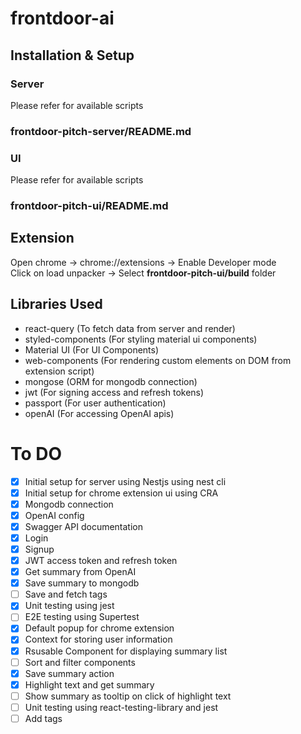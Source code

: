 # frontdoor-ai

## Installation & Setup

### Server
Please refer for available scripts
### frontdoor-pitch-server/README.md

### UI
Please refer for available scripts
### frontdoor-pitch-ui/README.md

## Extension

Open chrome -> chrome://extensions -> Enable Developer mode <br>
Click on load unpacker -> Select **frontdoor-pitch-ui/build** folder

## Libraries Used

- react-query (To fetch data from server and render)
- styled-components (For styling material ui  components)
- Material UI (For UI Components)
- web-components (For rendering custom elements on DOM from extension script)
- mongose (ORM for mongodb connection)
- jwt (For signing access and refresh tokens)
- passport (For user authentication)
- openAI (For accessing OpenAI apis)

# To DO

- [x] Initial setup for server using Nestjs using nest cli
- [x] Initial setup for chrome extension ui using CRA
- [x] Mongodb connection
- [x] OpenAI config
- [x] Swagger API documentation
- [x] Login
- [x] Signup
- [x] JWT access token and refresh token
- [x] Get summary from OpenAI
- [x] Save summary to mongodb 
- [ ] Save and fetch tags
- [x] Unit testing using jest
- [ ] E2E testing using Supertest
- [x] Default popup for chrome extension
- [x] Context for storing user information
- [x] Rsusable Component for displaying summary list
- [ ] Sort and filter components
- [x] Save summary action
- [x] Highlight text and get summary
- [ ] Show summary as tooltip on click of highlight text
- [ ] Unit testing using react-testing-library and jest
- [ ] Add tags